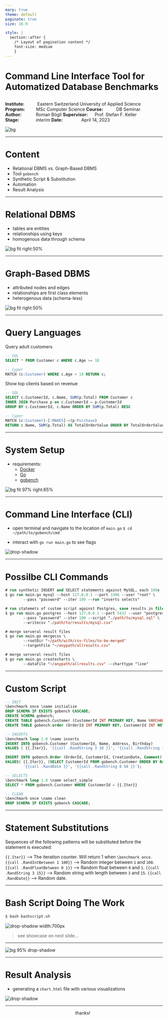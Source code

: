 ```yaml
---
marp: true
theme: default
paginate: true
size: 16:9

style: |
  section::after {
    /* Layout of pagination content */
    font-size: medium
    }
---
```


# Command Line Interface Tool for Automatized Database Benchmarks
##

**Institute:**&emsp;&nbsp;&nbsp;&nbsp;&nbsp;&nbsp;&nbsp;&nbsp;Eastern Switzerland University of Applied Science
**Program:**&emsp;&emsp;&nbsp; MSc Computer Science
**Course:**&emsp;&emsp;&emsp;DB Seminar
**Author:**&emsp;&emsp;&emsp; Roman Bögli
**Supervisor:**&emsp;&nbsp; Prof. Stefan F. Keller
**Stage:**&emsp;&emsp;&emsp;&nbsp;&nbsp; *interim*
**Date:**&emsp;&emsp;&emsp;&emsp; April 14, 2023

![bg](./assets/OST.svg)

---

# Content

- Relational DBMS vs. Graph-Based DBMS
- Tool `gobench`
- Synthetic Script & Substitution
- Automation
- Result Analysis

----


# Relational DBMS

- tables are entities
- relationships using keys
- homogenous data through schema

![bg fit right:50%](./assets/ERD.svg)


----


# Graph-Based DBMS

- attributed nodes and edges
- relationships are first class elements
- heterogenous data (schema-less)

![bg fit right:50%](./assets/friendsgraph.svg)


----


# Query Languages

Query adult customers
```sql
-- SQL
SELECT * FROM Customer c WHERE c.Age >= 18

-- Cyper
MATCH (c:Customer) WHERE c.Age > 18 RETURN c;
```


Show top clients based on revenue
```sql
-- SQL
SELECT c.CustomerId, c.Name, SUM(p.Total) FROM Customer c 
INNER JOIN Purchase p on c.CustomerId = p.CustomerId 
GROUP BY c.CustomerId, c.Name ORDER BY SUM(p.Total) DESC

-- Cyper
MATCH (c:Customer)-[:MAKES]->(p:Purchase)
RETURN c.Name, SUM(p.Total) AS TotalOrderValue ORDER BY TotalOrderValue DESC
```


----

# System Setup

- requirements:
  - [Docker](https://docs.docker.com/get-docker/)
  - [Go](https://go.dev/doc/install)
  - [gobench](https://github.com/RomanBoegli/gobench)

![bg fit 97% right:65%](./assets/systemlandscape.drawio.svg)


----

# Command Line Interface (CLI)

- open terminal and navigate to the location of `main.go`
`$ cd ~/path/to/gobench/cmd`

- interact with `go run main.go` to see flags

![drop-shadow](./assets/gorunmaingoh.png)

----

# Possilbe CLI Commands

```ps
# run synthetic INSERT and SELECT statements against MySQL, each 100x
$ go run main.go mysql --host 127.0.0.1 --port 3306 --user "root" \
        --pass "password" --iter 100 --run "inserts selects"
```

```ps
# run statemets of custom script against Postgres, save results in file
$ go run main.go postgres --host 127.0.0.1 --port 5432 --user "postgres" \
        --pass "password" --iter 100 --script "./path/to/mysql.sql" \
        --writecsv "./path/to/results/mysql.csv"
```

```ps
# merge serveral result files
$ go run main.go mergecsv \
        --rootDir "~/path/with/csv-files/to-be-merged"
        --targetFile "~/anypath/allresults.csv"
```

```ps
# merge serveral result files
$ go run main.go createcharts \
        --dataFile "~/anypath/allresults.csv" --charttype "line"
```

----

# Custom Script

```SQL
-- INIT
\benchmark once \name initialize
DROP SCHEMA IF EXISTS gobench CASCADE;
CREATE SCHEMA gobench;
CREATE TABLE gobench.Customer (CustomerId INT PRIMARY KEY, Name VARCHAR(10), ... );
CREATE TABLE gobench.order (OrderId INT PRIMARY KEY, CustomerId INT NOT NULL, ... );

-- INSERTS
\benchmark loop 1.0 \name inserts
INSERT INTO gobench.Customer (CustomerId, Name, Address, Birthday) 
VALUES ( {{.Iter}}, '{{call .RandString 3 10 }}', '{{call .RandString 10 50 }}', '{{call .RandDate }}');

INSERT INTO gobench.Order (OrderId, CustomerId, CreationDate, Comment) 
VALUES( {{.Iter}}, (SELECT CustomerId FROM gobench.Customer ORDER BY RANDOM() LIMIT 1), 
        '{{call .RandDate }}', '{{call .RandString 0 50 }}');

-- SELECTS
\benchmark loop 1.0 \name select_simple
SELECT * FROM gobench.Customer WHERE CustomerId = {{.Iter}} 

-- CLEAN
\benchmark once \name clean
DROP SCHEMA IF EXISTS gobench CASCADE;
```

----

# Statement Substitutions

Sequences of the following patterns will be substituted before the statement is executed:

`{{.Iter}}` --> The iteration counter. Will return 1 when `\benchmark once`.
`{{call .RandIntBetween 1 100}}` --> Random integer between `1` and `100`.
`{{call .RandFloatBetween 0 1}}` --> Random float between `0` and `1`.
`{{call .RandString 3 15}}` --> Random string with length between `3` and `15`.
`{{call .RandDate}}` --> Random date.

----

# Bash Script Doing The Work

```ps
$ bash bashscript.sh
```
![drop-shadow width:700px](./assets/bashscript.png)

>see showcase on next slide...

----

![bg 95% drop-shadow](./assets/showcase.gif)

----

# Result Analysis

- generating a `chart.html` file with various visualizations

![drop-shadow](./assets/chart.png)

----

&emsp;&emsp;&emsp;&emsp;&emsp;&emsp;&emsp;&emsp;&emsp;&emsp;&emsp;&emsp;&emsp;&emsp;&emsp;&emsp;thanks!